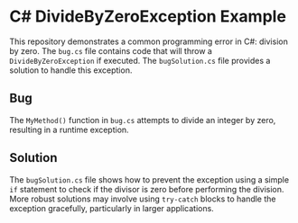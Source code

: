 # C# DivideByZeroException Example

This repository demonstrates a common programming error in C#: division by zero. The `bug.cs` file contains code that will throw a `DivideByZeroException` if executed. The `bugSolution.cs` file provides a solution to handle this exception.

## Bug

The `MyMethod()` function in `bug.cs` attempts to divide an integer by zero, resulting in a runtime exception.

## Solution

The `bugSolution.cs` file shows how to prevent the exception using a simple `if` statement to check if the divisor is zero before performing the division.  More robust solutions may involve using `try-catch` blocks to handle the exception gracefully, particularly in larger applications.